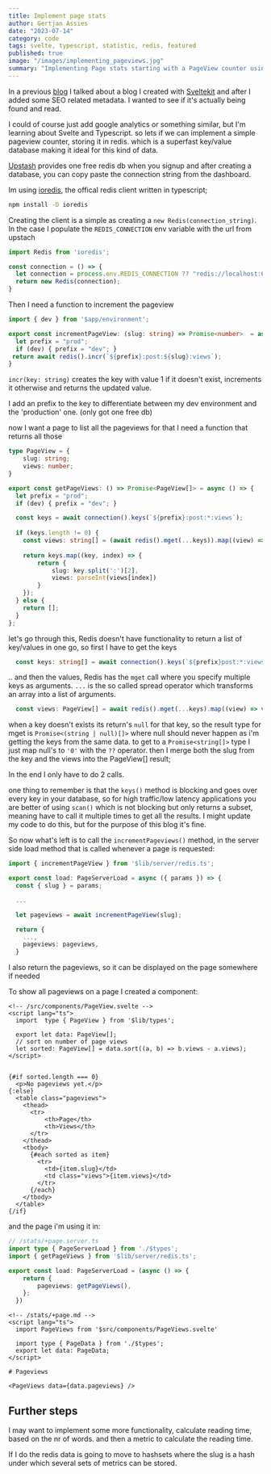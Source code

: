 ```yaml
---
title: Implement page stats
author: Gertjan Assies
date: "2023-07-14"
category: code
tags: svelte, typescript, statistic, redis, featured
published: true
image: "/images/implementing_pageviews.jpg"
summary: "Implementing Page stats starting with a PageView counter using Sveltekit and a Redis backend."
---
```



In a previous [blog](/blog/230627.md) I talked about a blog I created with [Sveltekit](https://kit.svelte.dev)
and after I added some SEO related metadata. I wanted to see if it's actually being found and read.

I could of course just add google analytics or something similar, but I'm learning about Svelte and Typescript. so lets if we can implement a simple pageview counter, storing it in redis.
which is a superfast key/value database making it ideal for this kind of data.

[Upstash](https://upstash.com) provides one free redis db when you signup and after creating a database, you can copy paste the connection string from the dashboard.

Im using [ioredis](https://github.com/redis/ioredis), the offical redis client written in typescript;

```bash
npm install -D ioredis
```

Creating the client is a simple as creating a `new Redis(connection_string)`. In the case I populate the `REDIS_CONNECTION` env variable with the url from upstach

```typescript
import Redis from 'ioredis';

const connection = () => {
  let connection = process.env.REDIS_CONNECTION ?? "redis://localhost:6379";
  return new Redis(connection);    
}
```

Then I need a function to increment the pageview

```typescript
import { dev } from '$app/environment';

export const incrementPageView: (slug: string) => Promise<number>  = async (slug: string) => {
  let prefix = "prod";
  if (dev) { prefix = "dev"; } 
 return await redis().incr(`${prefix}:post:${slug}:views`);
}
```

`incr(key: string)` creates the key with value 1 if it doesn't exist, increments it otherwise and returns the updated value.

I add an prefix to the key to differentiate between my dev environment and the 'production' one. (only got one free db)

now I want a page to list all the pageviews for that I need a function that returns all those

```typescript
type PageView = {
    slug: string;
    views: number;
}

export const getPageViews: () => Promise<PageView[]> = async () => {
  let prefix = "prod";
  if (dev) { prefix = "dev"; }

  const keys = await connection().keys(`${prefix}:post:*:views`);
  
  if (keys.length != 0) {
    const views: string[] = (await redis().mget(...keys)).map((view) => view ?? '0');
  
    return keys.map((key, index) => {
        return {
            slug: key.split(':')[2],
            views: parseInt(views[index])
        }
    });
  } else {
    return [];
  }
};
```

let's go through this, Redis doesn't have functionality to return a list of key/values in one go, so first I have to get the keys

```typescript
  const keys: string[] = await connection().keys(`${prefix}post:*:views`);
```

.. and then the values, Redis has the `mget` call where you specify multiple keys as arguments. `...` is the so called spread operator which transforms an array into a list of arguments.

```typescript
  const views: PageView[] = await redis().mget(...keys).map((view) => view ?? '0');
```

when a key doesn't exists its return's `null` for that key, so the result type for mget is `Promise<(string | null)[]>` where null should never happen as i'm getting the keys from the same data. to get to a `Promise<string[]>` type I just map null's to `'0'` with the `??` operator. then I merge both the slug from the key and the views into the PageView[] result;

In the end I only have to do 2 calls.

one thing to remember is that the `keys()` method is blocking and goes over every key in your database, so for high traffic/low latency applications you are better of using `scan()` which is not blocking but only returns a subset, meaning have to call it multiple times to get all the results. I might update my code to do this, but for the purpose of this blog it's fine.

So now what's left is to call the `incrementPageviews()` method, in the server side load method that is called whenever a page is requested:

```typescript
import { incrementPageView } from '$lib/server/redis.ts';

export const load: PageServerLoad = async ({ params }) => {
  const { slug } = params;

  ...

  let pageviews = await incrementPageView(slug);

  return {
    ...,
    pageviews: pageviews,
  }
```

I also return the pageviews, so it can be displayed on the page somewhere if needed

To show all pageviews  on a page I created a component:

```svelte
<!-- /src/components/PageView.svelte -->
<script lang="ts">
  import  type { PageView } from '$lib/types';

  export let data: PageView[];
  // sort on number of page views
  let sorted: PageView[] = data.sort((a, b) => b.views - a.views);
</script>


{#if sorted.length === 0}
  <p>No pageviews yet.</p>
{:else}
  <table class="pageviews">
    <thead>
      <tr>
          <th>Page</th>
          <th>Views</th>
      </tr>
    </thead>
    <tbody>
      {#each sorted as item}
        <tr>
          <td>{item.slug}</td>
          <td class="views">{item.views}</td>
        </tr>
      {/each}
    </tbody>
  </table>
{/if}
```

and the page i'm using it in:

```typescript
// /stats/+page.server.ts
import type { PageServerLoad } from './$types';
import { getPageViews } from '$lib/server/redis.ts';

export const load: PageServerLoad = (async () => {
    return {
        pageviews: getPageViews(),
    };
  })
```

```svelte
<!-- /stats/+page.md -->
<script lang="ts">
  import PageViews from '$src/components/PageViews.svelte'

  import type { PageData } from './$types';
  export let data: PageData;
</script>

# Pageviews

<PageViews data={data.pageviews} />
```

## Further steps

I may want to implement some more functionality, calculate reading time, based on the nr of words. and then a metric to calculate the reading time.

If I do the redis data is going to move to hashsets where the slug is a hash under which several sets of metrics can be stored.
